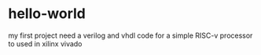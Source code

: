 # hello-world
my first project
need a verilog and vhdl code for a simple RISC-v processor to used in xilinx vivado
